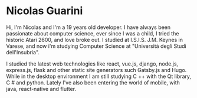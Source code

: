 # Nicolas Guarini
Hi, I'm Nicolas and I'm a 19 years old developer. I have always been passionate about computer science, ever since I was a child, I tried the historic Atari 2600, and love broke out. I studied at I.S.I.S. J.M. Keynes in Varese, and now i'm studying Computer Science at "Università degli Studi dell'Insubria".

I studied the latest web technologies like react, vue.js, django, node.js, express.js, flask and other static site generators such Gatsby.js and Hugo. While in the desktop environment I am still studying C ++ with the Qt library, C # and python. Lately I've also been entering the world of mobile, with java, react-native and flutter.
